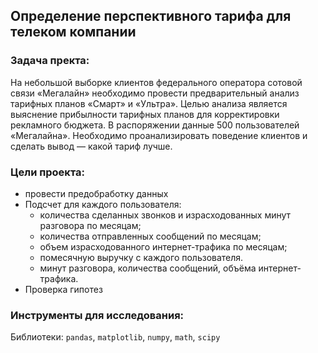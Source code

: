 ## Определение перспективного тарифа для телеком компании

### Задача пректа:

На небольшой выборке клиентов федерального оператора сотовой связи «Мегалайн» необходимо провести предварительный анализ тарифных планов «Смарт» и «Ультра». Целью анализа является выяснение прибылности тарифных планов для корректировки рекламного бюджета. В распоряжении данные 500 пользователей «Мегалайна». Необходимо проанализировать поведение клиентов и сделать вывод — какой тариф лучше.

### Цели проекта:

- провести предобработку данных
- Подсчет для каждого пользователя:
  - количества сделанных звонков и израсходованных минут разговора по месяцам;
  - количества отправленных сообщений по месяцам;
  - объем израсходованного интернет-трафика по месяцам;
  - помесячную выручку с каждого пользователя.
  - минут разговора, количества сообщений, объёма интернет-трафика.
- Проверка гипотез

### Инструменты для исследования:

Библиотеки: `pandas`, `matplotlib`, `numpy`, `math`, `scipy`